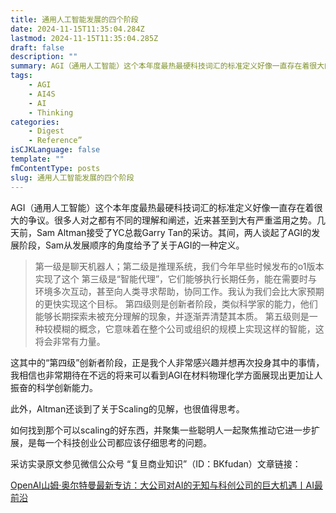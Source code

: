 ```yaml
---
title: 通用人工智能发展的四个阶段
date: 2024-11-15T11:35:04.284Z
lastmod: 2024-11-15T11:35:04.285Z
draft: false
description: ""
summary: AGI（通用人工智能）这个本年度最热最硬科技词汇的标准定义好像一直存在着很大的争议。很多人对之都有不同的理解和阐述，近来甚至到大有严重滥用之势。几天前，Sam Altman接受了YC总裁Garry Tan的采访。其间，两人谈起了AGI的发展阶段，Sam从发展顺序的角度给予了关于AGI的一种定义。
tags:
    - AGI
    - AI4S
    - AI
    - Thinking
categories:
    - Digest
    - Reference”
isCJKLanguage: false
template: ""
fmContentType: posts
slug: 通用人工智能发展的四个阶段
---
```


AGI（通用人工智能）这个本年度最热最硬科技词汇的标准定义好像一直存在着很大的争议。很多人对之都有不同的理解和阐述，近来甚至到大有严重滥用之势。几天前，Sam Altman接受了YC总裁Garry Tan的采访。其间，两人谈起了AGI的发展阶段，Sam从发展顺序的角度给予了关于AGI的一种定义。

> 第一级是聊天机器人；第二级是推理系统，我们今年早些时候发布的o1版本实现了这个
第三级是“智能代理”，它们能够执行长期任务，能在需要时与环境多次互动，甚至向人类寻求帮助，协同工作。我认为我们会比大家预期的更快实现这个目标。
第四级则是创新者阶段，类似科学家的能力，他们能够长期探索未被充分理解的现象，并逐渐弄清楚其本质。
第五级则是一种较模糊的概念，它意味着在整个公司或组织的规模上实现这样的智能，这将会非常有力量。

这其中的“第四级”创新者阶段，正是我个人非常感兴趣并想再次投身其中的事情，我相信也非常期待在不远的将来可以看到AGI在材料物理化学方面展现出更加让人振奋的科学创新能力。

此外，Altman还谈到了关于Scaling的见解，也很值得思考。

如何找到那个可以scaling的好东西，并聚集一些聪明人一起聚焦推动它进一步扩展，是每一个科技创业公司都应该仔细思考的问题。

采访实录原文参见微信公众号 “复旦商业知识”（ID：BKfudan）文章链接：

[OpenAI山姆·奥尔特曼最新专访：大公司对AI的无知与科创公司的巨大机遇丨AI最前沿](https://mp.weixin.qq.com/s?__biz=MjM5NzA0MTA4MA==&mid=2650338778&idx=1&sn=647643015d904fadee98e1f66f02f3b9&chksm=bf6fee5386a4727cc566da0ffd8c76f41420dda57f7604b789e4799bccc3ffb6bd690d5d5939&scene=0&xtrack=1#rd)